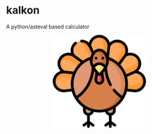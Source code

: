 # kalkon

A python/asteval based calculator

<p align="center">
  <img alt="Kalkon" src="https://raw.githubusercontent.com/freand76/kalkon/8ff7200de3ed55b9c5c8607a6c618427883ea62a/src/kalkon/images/kalkon.png" width=50%>
</p>
